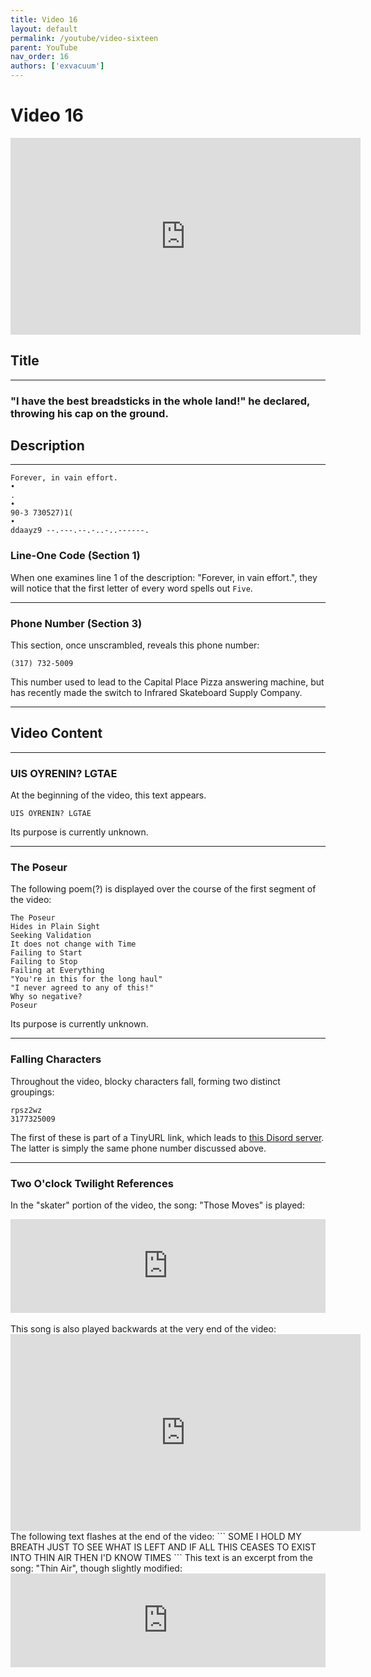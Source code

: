 ```yaml
---
title: Video 16
layout: default
permalink: /youtube/video-sixteen
parent: YouTube
nav_order: 16
authors: ['exvacuum']
---
```


# Video 16
<iframe width="560" height="315" src="https://www.youtube.com/embed/PUSZ2AXeBNo" frameborder="0" allow="accelerometer; autoplay; encrypted-media; gyroscope; picture-in-picture" allowfullscreen></iframe>

## Title

---

### "I have the best breadsticks in the whole land!" he declared, throwing his cap on the ground.

## Description

---

```
Forever, in vain effort.
•
.
•
90-3 73‪‬0527)1(
•
ddaayz9 --.---.--.-..-..------.
```

### Line-One Code (Section 1)
When one examines line 1 of the description: "Forever, in vain effort.", they will notice that the first letter of every word spells out `Five`.

---

### Phone Number (Section 3)
This section, once unscrambled, reveals this phone number:
```
(317) 732-5009
```
This number used to lead to the Capital Place Pizza answering machine, but has recently made the switch to Infrared Skateboard Supply Company.

---

## Video Content

---

### UIS OYRENIN? LGTAE
At the beginning of the video, this text appears.
```
UIS OYRENIN? LGTAE
```
Its purpose is currently unknown.

---

### The Poseur
The following poem(?) is displayed over the course of the first segment of the video:
```
The Poseur
Hides in Plain Sight
Seeking Validation
It does not change with Time
Failing to Start
Failing to Stop
Failing at Everything
"You're in this for the long haul"
"I never agreed to any of this!"
Why so negative?
Poseur
```
Its purpose is currently unknown.

---

### Falling Characters
Throughout the video, blocky characters fall, forming two distinct groupings:
```
rpsz2wz
3177325009
```
The first of these is part of a TinyURL link, which leads to [this Disord server](https://discord.gg/Uv2V7Ps). The latter is simply the same phone number discussed above.

---

### Two O'clock Twilight References
In the "skater" portion of the video, the song: "Those Moves" is played:
<iframe width="100%" height="150" scrolling="no" frameborder="no" src="https://www.reverbnation.com/widget_code/html_widget/artist_994056?widget_id=55&pwc[song_ids]=7610606&context_type=song&pwc[size]=small&pwc[color]=light" style="width:0px;min-width:100%;max-width:100%;"></iframe><br><br>
This song is also played backwards at the very end of the video:
<br>
<iframe width="560" height="315" src="https://www.youtube.com/embed/GZwcUZCYOiM" frameborder="0" allow="accelerometer; autoplay; encrypted-media; gyroscope; picture-in-picture" allowfullscreen></iframe>
<br>
The following text flashes at the end of the video:
```
SOME
I HOLD 
MY
BREATH
JUST
TO SEE
WHAT
IS LEFT
AND
IF ALL 
THIS
CEASES
TO
EXIST
INTO
THIN
AIR
THEN
I'D
KNOW
TIMES
```
This text is an excerpt from the song: "Thin Air", though slightly modified:
<iframe width="100%" height="150" scrolling="no" frameborder="no" src="https://www.reverbnation.com/widget_code/html_widget/artist_994056?widget_id=55&pwc[song_ids]=12476899&context_type=song&pwc[size]=small&pwc[color]=light" style="width:0px;min-width:100%;max-width:100%;"></iframe><br><br>
